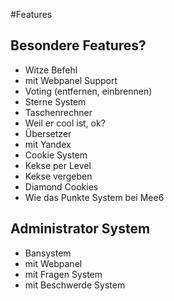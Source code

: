 #Features

## Besondere Features?

- Witze Befehl
 - mit Webpanel Support
 - Voting (entfernen, einbrennen)
 - Sterne System
- Taschenrechner
 - Weil er cool ist, ok?
- Übersetzer
 - mit Yandex
- Cookie System
 - Kekse per Level
 - Kekse vergeben
- Diamond Cookies
 - Wie das Punkte System bei Mee6

## Administrator System

- Bansystem
 - mit Webpanel
 - mit Fragen System
 - mit Beschwerde System
